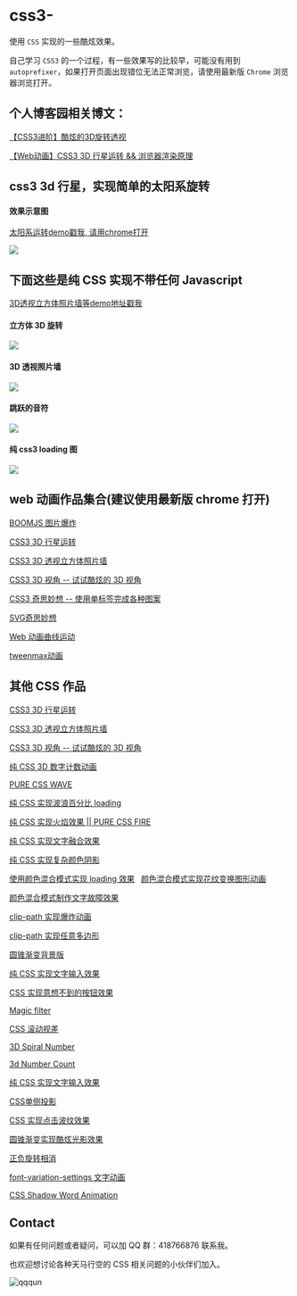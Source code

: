 # css3-
使用 `CSS` 实现的一些酷炫效果。

自己学习 `CSS3` 的一个过程，有一些效果写的比较早，可能没有用到 `autoprefixer`，如果打开页面出现错位无法正常浏览，请使用最新版 `Chrome` 浏览器浏览打开。


## 个人博客园相关博文：

[【CSS3进阶】酷炫的3D旋转透视](http://www.cnblogs.com/coco1s/p/5414153.html)

[【Web动画】CSS3 3D 行星运转 && 浏览器渲染原理](http://www.cnblogs.com/coco1s/p/5439619.html)

## css3 3d 行星，实现简单的太阳系旋转

#### 效果示意图

[太阳系运转demo戳我, 请用chrome打开](http://chokcoco.github.io/demo/css3demo/html/exampleSolarSystem.html)

![](https://github.com/chokcoco/css3-/blob/master/images/solarSystem.gif)

## 下面这些是纯 CSS 实现不带任何 Javascript

[3D透视立方体照片墙等demo地址戳我](http://chokcoco.github.io/demo/css3demo/html/index.html)

#### 立方体 3D 旋转
![](https://github.com/chokcoco/css3-/blob/master/images/example1.gif)

#### 3D 透视照片墙
![](https://github.com/chokcoco/css3-/blob/master/images/example2.gif)

#### 跳跃的音符
![](https://github.com/chokcoco/css3-/blob/master/images/example3.gif)

#### 纯 css3 loading 图
![](https://github.com/chokcoco/css3-/blob/master/images/example4.gif)

## web 动画作品集合(建议使用最新版 chrome 打开)

[BOOMJS 图片爆炸](http://sbco.cc/demo/boom/demo.html)

[CSS3 3D 行星运转](http://chokcoco.github.io/demo/css3demo/html/exampleSolarSystem.html)

[CSS3 3D 透视立方体照片墙](http://chokcoco.github.io/demo/css3demo/html/index.html)

[CSS3 3D 视角 -- 试试酷炫的 3D 视角](http://sbco.cc/demo/3dview/html/index.html)

[CSS3 奇思妙想 -- 使用单标签完成各种图案](http://chokcoco.github.io/magicCss/html/index.html)

[SVG奇思妙想](http://sbco.cc/demo/svg/html/index.html)

[Web 动画曲线运动](http://chokcoco.github.io/demo/curveJS/html/index.html)

[tweenmax动画](http://chokcoco.github.io/demo/homepage/html/index.html)

## 其他 CSS 作品

[CSS3 3D 行星运转](http://chokcoco.github.io/demo/css3demo/html/exampleSolarSystem.html)

[CSS3 3D 透视立方体照片墙](http://chokcoco.github.io/demo/css3demo/html/index.html)

[CSS3 3D 视角 -- 试试酷炫的 3D 视角](sbco.cc/demo/3dview/html/index.html)

[纯 CSS 3D 数字计数动画](https://codepen.io/Chokcoco/pen/qXVxyw)

[PURE CSS WAVE](https://codepen.io/Chokcoco/pen/awxYWZ)

[纯 CSS 实现波浪百分比 loading](https://codepen.io/Chokcoco/pen/EXJrdB)

[纯 CSS 实现火焰效果 || PURE CSS FIRE](https://codepen.io/Chokcoco/pen/GvbMmE)

[纯 CSS 实现文字融合效果](https://codepen.io/Chokcoco/pen/jLjNRj)

[纯 CSS 实现复杂颜色阴影](https://codepen.io/Chokcoco/pen/eGYYpo)

[使用颜色混合模式实现 loading 效果](https://codepen.io/Chokcoco/pen/zwPyWj)
 
[颜色混合模式实现花纹变换图形动画](https://codepen.io/Chokcoco/pen/VbMrKX)

[颜色混合模式制作文字故障效果](https://codepen.io/Chokcoco/pen/RVxbWW)

[clip-path 实现爆炸动画](https://codepen.io/Chokcoco/pen/XgJRzO)

[clip-path 实现任意多边形](https://codepen.io/Chokcoco/pen/NgqGOo?limit=mine&page=2&q=clip)

[圆锥渐变背景版](https://codepen.io/Chokcoco/pens/popular/9/)

[纯 CSS 实现文字输入效果](https://codepen.io/Chokcoco/pen/WXGoGB)

[CSS 实现意想不到的按钮效果](https://codepen.io/Chokcoco/pen/MGPwLg)

[Magic filter](https://codepen.io/Chokcoco/pen/pLKmZQ)

[CSS 滚动视差](https://codepen.io/Chokcoco/pen/XBgBBp)

[3D Spiral Number](https://codepen.io/Chokcoco/pen/LeWbaB)

[3d Number Count](https://codepen.io/Chokcoco/pen/qXVxyw)

[纯 CSS 实现文字输入效果](https://codepen.io/Chokcoco/pen/WXGoGB)

[CSS单侧投影](https://codepen.io/Chokcoco/pen/pergRb)

[CSS 实现点击波纹效果](https://codepen.io/Chokcoco/pen/wxYZWO)

[圆锥渐变实现酷炫光影效果](https://codepen.io/Chokcoco/pen/gRRdQq)

[正负旋转相消](https://codepen.io/Chokcoco/pen/XaBJPy)

[font-variation-settings 文字动画](https://codepen.io/Chokcoco/pen/oMrWJB)

[CSS Shadow Word Animation](https://codepen.io/Chokcoco/pen/bxQRxG)


## Contact

如果有任何问题或者疑问，可以加 QQ 群：418766876 联系我。

也欢迎想讨论各种天马行空的 CSS 相关问题的小伙伴们加入。

![qqqun](https://github.com/chokcoco/iCSS/blob/master/qqqun.png)



